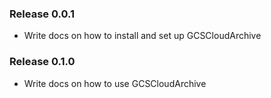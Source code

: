 ### Release 0.0.1
- Write docs on how to install and set up GCSCloudArchive

### Release 0.1.0
- Write docs on how to use GCSCloudArchive
